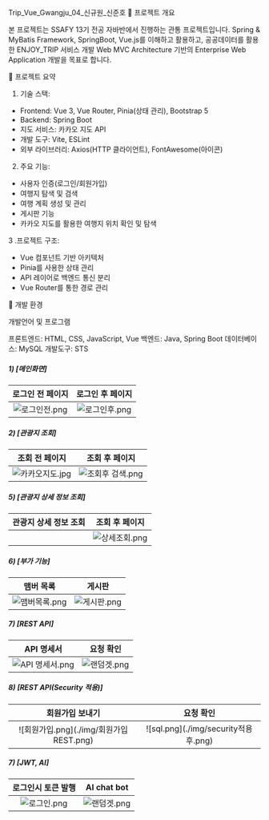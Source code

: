 Trip_Vue_Gwangju_04_신규원_신준호
📗 프로젝트 개요

본 프로젝트는 SSAFY 13기 전공 자바반에서 진행하는 관통 프로젝트입니다.
Spring & MyBatis Framework, SpringBoot, Vue.js를 이해하고 활용하고,
공공데이터를 활용한 ENJOY_TRIP 서비스 개발
Web MVC Architecture 기반의 Enterprise Web Application 개발을 목표로 합니다.


📘 프로젝트 요약

1. 기술 스택:
- Frontend: Vue 3, Vue Router, Pinia(상태 관리), Bootstrap 5
- Backend: Spring Boot
- 지도 서비스: 카카오 지도 API
- 개발 도구: Vite, ESLint
- 외부 라이브러리: Axios(HTTP 클라이언트), FontAwesome(아이콘)

2. 주요 기능:
- 사용자 인증(로그인/회원가입)
- 여행지 탐색 및 검색
- 여행 계획 생성 및 관리
- 게시판 기능
- 카카오 지도를 활용한 여행지 위치 확인 및 탐색

3 .프로젝트 구조:

- Vue 컴포넌트 기반 아키텍처
- Pinia를 사용한 상태 관리
- API 레이어로 백엔드 통신 분리
- Vue Router를 통한 경로 관리


📙 개발 환경

개발언어 및 프로그램

프론트엔드: HTML, CSS, JavaScript, Vue
백엔드: Java, Spring Boot
데이터베이스: MySQL
개발도구: STS



##### 1) [메인화면]

|         로그인 전 페이지       |           로그인 후 페이지            |
| :---------------------------------: | :---------------------------------: |
| ![로그인전.png](./img/로그인전.png) | ![로그인후.png](./img/로그인후.png) |

##### 2) [관광지 조회]

|        조회 전 페이지      |           조회 후 페이지            |
| :---------------------------------: | :---------------------------------: |
| ![카카오지도.jpg](./img/카카오지도.jpg) | ![조회후 검색.png](./img/조회후_검색.png) |



##### 5) [관광지 상세 정보 조회]
|           관광지 상세 정보 조회           |        조회 후 페이지        |
| :---------------------------------: | :---------------------------------: |
|   | ![상세조회.png](./img/상세조회.png) |



##### 6) [부가 기능]

|        맴버 목록      |            게시판           |
| :---------------------------------: | :---------------------------------: |
| ![맴버목록.png](./img/맴버목록.png) | ![게시판.png](./img/게시판.png) |

##### 7) [REST API]
|        API 명세서      |            요청 확인           |
| :---------------------------------: | :---------------------------------: |
| ![API 명세서.png](./img/명세서.png) | ![랜덤겟.png](./img/랜덤겟.png) |

##### 8) [REST API(Security 적용)]
|        회원가입 보내기      |            요청 확인           |
| :---------------------------------: | :---------------------------------: |
| ![회원가입.png](./img/회원가입 REST.png) | ![sql.png](./img/security적용 후.png) |

##### 7) [JWT, AI]
|        로그인시 토큰 발행      |            AI chat bot        |
| :---------------------------------: | :---------------------------------: |
| ![로그인.png](./img/jwt.png) | ![랜덤겟.png](./img/chatbot.png) |

